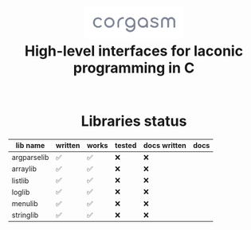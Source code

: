 <h1 align="center">
    <br>
    <a>
        <img src="logo.png" width="200">
    </a>
    <br>
    High-level interfaces for laconic programming in C
    <br>
</h1>

<h1 align="center"> <br>Libraries status<br></h1>


| lib name    | written | works | tested | docs written | docs |
| ----------- | ------- | ----- | ------ | ------------ | ---- |
| argparselib | ✅      | ✅    | ❌     | ❌           |      |
| arraylib    | ✅      | ✅    | ❌     | ❌           |      |
| listlib     | ✅      | ✅    | ❌     | ❌           |      |
| loglib      | ✅      | ✅    | ❌     | ❌           |      |
| menulib     | ✅      | ✅    | ❌     | ❌           |      |
| stringlib   | ✅      | ✅    | ❌     | ❌           |      |


<!---
https://www.mobilefish.com/services/markdown/markdown.php
Place converted html table into this div
<div align = "center">
</div>
-->

